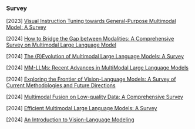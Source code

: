 ### Survey

[2023] [Visual Instruction Tuning towards General-Purpose Multimodal Model: A Survey](https://arxiv.org/abs/2312.16602)

[2024] [How to Bridge the Gap between Modalities: A Comprehensive Survey on Multimodal Large Language Model](https://arxiv.org/abs/2311.07594)

[2024] [The (R)Evolution of Multimodal Large Language Models: A Survey](https://arxiv.org/abs/2402.12451)

[2024] [MM-LLMs: Recent Advances in MultiModal Large Language Models](https://arxiv.org/abs/2401.13601)

[2024] [Exploring the Frontier of Vision-Language Models: A Survey of Current Methodologies and Future Directions](https://arxiv.org/abs/2404.07214)

[2024] [Multimodal Fusion on Low-quality Data: A Comprehensive Survey](https://arxiv.org/abs/2404.18947)

[2024] [Efficient Multimodal Large Language Models: A Survey](https://arxiv.org/abs/2405.10739v1)

[2024] [An Introduction to Vision-Language Modeling](https://arxiv.org/abs/2405.17247)
